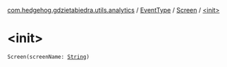 [com.hedgehog.gdzietabiedra.utils.analytics](../../index.md) / [EventType](../index.md) / [Screen](index.md) / [&lt;init&gt;](./-init-.md)

# &lt;init&gt;

`Screen(screenName: `[`String`](https://kotlinlang.org/api/latest/jvm/stdlib/kotlin/-string/index.html)`)`